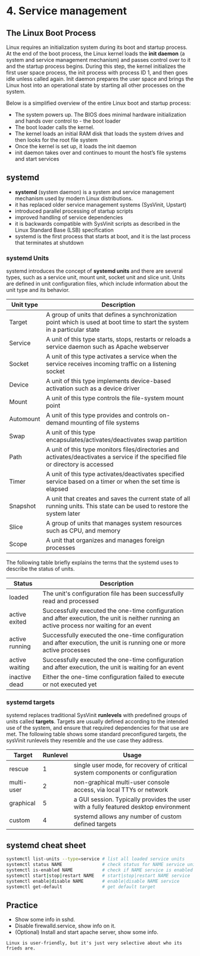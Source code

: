 # 4. Service management

## The Linux Boot Process
Linux requires an initialization system during its boot and startup process.
At the end of the boot process, the Linux kernel loads the **init daemon** (a system and service management mechanism) and passes control over to it and the startup process begins.
During this step, the kernel initializes the first user space process, the init process with process ID 1, and then goes idle unless called again.
Init daemon prepares the user space and brings the Linux host into an operational state by starting all other processes on the system.

Below is a simplified overview of the entire Linux boot and startup process:
- The system powers up. The BIOS does minimal hardware initialization and hands over control to - the boot loader
- The boot loader calls the kernel.
- The kernel loads an initial RAM disk that loads the system drives and then looks for the root file system
- Once the kernel is set up, it loads the init daemon
- init daemon takes over and continues to mount the host’s file systems and start services


## systemd
- **systemd** (system daemon) is a system and service management mechanism used by modern Linux distributions.
- it has replaced older service management systems (SysVinit, Upstart)
- introduced parallel processing of startup scripts
- improved handling of service dependencies
- it is backwards compatible with SysVinit scripts as described in the Linux Standard Base (LSB) specification
- systemd is the first process that starts at boot, and it is the last process that terminates at shutdown

### systemd Units
systemd introduces the concept of **systemd units** and there are several types, such as a service unit, mount unit, socket unit and slice unit. Units are defined in unit configuration files, which include information about the unit type and its behavior.

| Unit type   | Description                                                                                                                       |
|-------------|-----------------------------------------------------------------------------------------------------------------------------------|
| Target      | A group of units that defines a synchronization point which is used at boot time to start the system in a particular state        |
| Service     | A unit of this type starts, stops, restarts or reloads a service daemon such as Apache webserver                                  |
| Socket      | A unit of this type activates a service when the service receives incoming traffic on a listening socket                          |
| Device      | A unit of this type implements device-based activation such as a device driver                                                    |
| Mount       | A unit of this type controls the file-system mount point                                                                          |
| Automount   | A unit of this type provides and controls on-demand mounting of file systems                                                      |
| Swap        | A unit of this type encapsulates/activates/deactivates swap partition                                                             |
| Path        | A unit of this type monitors files/directories and activates/deactivates a service if the specified file or directory is accessed |
| Timer       | A unit of this type activates/deactivates specified service based on a timer or when the set time is elapsed                      |
| Snapshot    | A unit that creates and saves the current state of all running units. This state can be used to restore the system later          |
| Slice       | A group of units that manages system resources such as CPU, and memory                                                            |
| Scope       | A unit that organizes and manages foreign processes                                                                               |


The following table briefly explains the terms that the systemd uses to describe the status of units.

| Status          | Description                                                                                                                                  |
|-----------------|----------------------------------------------------------------------------------------------------------------------------------------------|
| loaded          | The unit's configuration file has been successfully read and processed                                                                       |
| active exited   | Successfully executed the one-time configuration and after execution, the unit is neither running an active process nor waiting for an event |
| active running  | Successfully executed the one-time configuration and after execution, the unit is running one or more active processes                       |
| active waiting  | Successfully executed the one-time configuration and after execution, the unit is waiting for an event                                       |
| inactive dead   | Either the one-time configuration failed to execute or not executed yet                                                                      |

### systemd targets
systemd replaces traditional SysVinit **runlevels** with predefined groups of units called **targets**.
Targets are usually defined according to the intended use of the system, and ensure that required dependencies for that use are met.
The following table shows some standard preconfigured targets, the sysVinit runlevels they resemble and the use case they address.

| Target     | Runlevel | Usage                                                                                |
|------------|----------|--------------------------------------------------------------------------------------|
| rescue     | 1        | single user mode, for recovery of critical system components or configuration        |
| multi-user | 2        | non-graphical multi-user console access, via local TTYs or network                   |
| graphical  | 5        | a GUI session. Typically provides the user with a fully featured desktop environment |
| custom     | 4        | systemd allows any number of custom defined targets                                  |


## systemd cheat sheet
```bash
systemctl list-units --type=service # list all loaded service units
systemctl status NAME               # check status for NAME service unit
systemctl is-enabled NAME           # check if NAME service is enabled
systemctl start|stop|restart NAME   # start|stop|restart NAME service
systemctl enable|disable NAME       # enable|disable NAME service
systemctl get-default               # get default target
```

## Practice
- Show some info in sshd.
- Disable firewalld.service, show info on it.
- (Optional) Install and start apache server, show some info.

```Linux is user-friendly, but it's just very selective about who its frieds are.```
